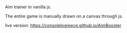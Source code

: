 Aim trainer in vanilla js.

The entire game is manually drawn on a canvas through js.

live version: https://consolelogreece.github.io/AimBooster